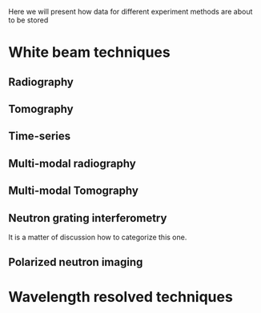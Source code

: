 Here we will present how data for different experiment methods are about to be stored

# White beam techniques

## Radiography

## Tomography

## Time-series 

## Multi-modal radiography

## Multi-modal Tomography

## Neutron grating interferometry 
It is a matter of discussion how to categorize this one.

## Polarized neutron imaging

# Wavelength resolved techniques



